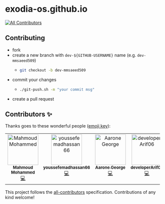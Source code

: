 # exodia-os.github.io
<!-- ALL-CONTRIBUTORS-BADGE:START - Do not remove or modify this section -->
[![All Contributors](https://img.shields.io/badge/all_contributors-4-orange.svg?style=flat-square)](#contributors-)
<!-- ALL-CONTRIBUTORS-BADGE:END -->

## Contributing

- fork
- create a new branch with `dev-${GITHUB-USERNAME}` name (e.g. `dev-mmsaeed509`)
  - ```bash
    git checkout -b dev-mmsaeed509
    ```
- commit your changes
  - ```bash
    ./git-push.sh -m "your commit msg"
    ```
- create a pull request

<!-- All Contributors -->

## Contributors ✨

Thanks goes to these wonderful people ([emoji key](https://allcontributors.org/docs/en/emoji-key)):

<!-- ALL-CONTRIBUTORS-LIST:START - Do not remove or modify this section -->
<!-- prettier-ignore-start -->
<!-- markdownlint-disable -->
<table>
  <tbody>
    <tr>
      <td align="center" valign="top" width="14.28%"><a href="http://mmsaeed509.github.io"><img src="https://avatars.githubusercontent.com/u/62524855?v=4?s=100" width="100px;" alt="Mahmoud Mohammed "/><br /><sub><b>Mahmoud Mohammed </b></sub></a><br /><a href="https://github.com/Exodia-OS/exodia-os.github.io/commits?author=mmsaeed509" title="Code">💻</a></td>
      <td align="center" valign="top" width="14.28%"><a href="https://github.com/youssefemadhassan66"><img src="https://avatars.githubusercontent.com/u/57916445?v=4?s=100" width="100px;" alt="youssefemadhassan66"/><br /><sub><b>youssefemadhassan66</b></sub></a><br /><a href="https://github.com/Exodia-OS/exodia-os.github.io/commits?author=youssefemadhassan66" title="Code">💻</a></td>
      <td align="center" valign="top" width="14.28%"><a href="https://github.com/AaroneGeorge"><img src="https://avatars.githubusercontent.com/u/96471433?v=4?s=100" width="100px;" alt="Aarone George"/><br /><sub><b>Aarone George</b></sub></a><br /><a href="https://github.com/Exodia-OS/exodia-os.github.io/commits?author=AaroneGeorge" title="Code">💻</a></td>
      <td align="center" valign="top" width="14.28%"><a href="https://github.com/developerArif06"><img src="https://avatars.githubusercontent.com/u/133084555?v=4?s=100" width="100px;" alt="developerArif06"/><br /><sub><b>developerArif06</b></sub></a><br /><a href="https://github.com/Exodia-OS/exodia-os.github.io/commits?author=developerArif06" title="Code">💻</a></td>
    </tr>
  </tbody>
</table>

<!-- markdownlint-restore -->
<!-- prettier-ignore-end -->

<!-- ALL-CONTRIBUTORS-LIST:END -->

This project follows the [all-contributors](https://github.com/all-contributors/all-contributors) specification. Contributions of any kind welcome!